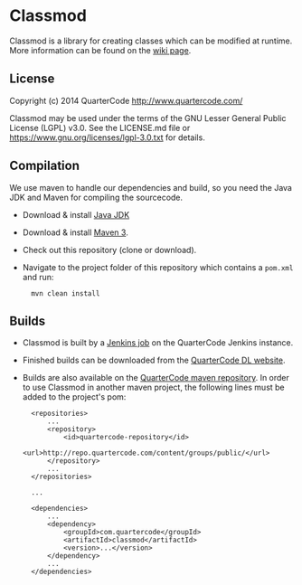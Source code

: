 Classmod
========

Classmod is a library for creating classes which can be modified at runtime.
More information can be found on the [wiki page](http://quartercode.com/wiki/index.php?title=Classmod).

License
-------

Copyright (c) 2014 QuarterCode <http://www.quartercode.com/>

Classmod may be used under the terms of the GNU Lesser General Public License (LGPL) v3.0. See the LICENSE.md file or https://www.gnu.org/licenses/lgpl-3.0.txt for details.

Compilation
-----------

We use maven to handle our dependencies and build, so you need the Java JDK and Maven for compiling the sourcecode.

* Download & install [Java JDK](http://www.oracle.com/technetwork/java/javase/downloads/index.html)
* Download & install [Maven 3](http://maven.apache.org/download.cgi).
* Check out this repository (clone or download).
* Navigate to the project folder of this repository which contains a `pom.xml` and run:

        mvn clean install

Builds
------

* Classmod is built by a [Jenkins job](http://ci.quartercode.com/job/Classmod/) on the QuarterCode Jenkins instance.
* Finished builds can be downloaded from the [QuarterCode DL website](http://quartercode.com/dl/projects/details?projectId=Classmod).
* Builds are also available on the [QuarterCode maven repository](http://repo.quartercode.com).
  In order to use Classmod in another maven project, the following lines must be added to the project's pom:

        <repositories>
            ...
            <repository>
                <id>quartercode-repository</id>
                <url>http://repo.quartercode.com/content/groups/public/</url>
            </repository>
            ...
        </repositories>

        ...

        <dependencies>
            ...
            <dependency>
                <groupId>com.quartercode</groupId>
                <artifactId>classmod</artifactId>
                <version>...</version>
            </dependency>
            ...
        </dependencies>
